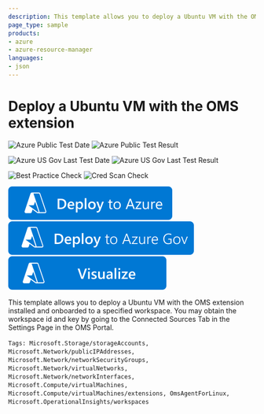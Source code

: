 ```yaml
---
description: This template allows you to deploy a Ubuntu VM with the OMS extension installed and onboarded to a specified workspace
page_type: sample
products:
- azure
- azure-resource-manager
languages:
- json
---
```

# Deploy a Ubuntu VM with the OMS extension

![Azure Public Test Date](https://azurequickstartsservice.blob.core.windows.net/badges/demos/oms-extension-ubuntu-vm/PublicLastTestDate.svg)
![Azure Public Test Result](https://azurequickstartsservice.blob.core.windows.net/badges/demos/oms-extension-ubuntu-vm/PublicDeployment.svg)

![Azure US Gov Last Test Date](https://azurequickstartsservice.blob.core.windows.net/badges/demos/oms-extension-ubuntu-vm/FairfaxLastTestDate.svg)
![Azure US Gov Last Test Result](https://azurequickstartsservice.blob.core.windows.net/badges/demos/oms-extension-ubuntu-vm/FairfaxDeployment.svg)

![Best Practice Check](https://azurequickstartsservice.blob.core.windows.net/badges/demos/oms-extension-ubuntu-vm/BestPracticeResult.svg)
![Cred Scan Check](https://azurequickstartsservice.blob.core.windows.net/badges/demos/oms-extension-ubuntu-vm/CredScanResult.svg)

[![Deploy To Azure](https://raw.githubusercontent.com/Azure/azure-quickstart-templates/master/1-CONTRIBUTION-GUIDE/images/deploytoazure.svg?sanitize=true)](https://portal.azure.com/#create/Microsoft.Template/uri/https%3A%2F%2Fraw.githubusercontent.com%2FAzure%2Fazure-quickstart-templates%2Fmaster%2Fdemos%2Foms-extension-ubuntu-vm%2Fazuredeploy.json)
[![Deploy To Azure US Gov](https://raw.githubusercontent.com/Azure/azure-quickstart-templates/master/1-CONTRIBUTION-GUIDE/images/deploytoazuregov.svg?sanitize=true)](https://portal.azure.us/#create/Microsoft.Template/uri/https%3A%2F%2Fraw.githubusercontent.com%2FAzure%2Fazure-quickstart-templates%2Fmaster%2Fdemos%2Foms-extension-ubuntu-vm%2Fazuredeploy.json)
[![Visualize](https://raw.githubusercontent.com/Azure/azure-quickstart-templates/master/1-CONTRIBUTION-GUIDE/images/visualizebutton.svg?sanitize=true)](http://armviz.io/#/?load=https%3A%2F%2Fraw.githubusercontent.com%2FAzure%2Fazure-quickstart-templates%2Fmaster%2Fdemos%2Foms-extension-ubuntu-vm%2Fazuredeploy.json)

This template allows you to deploy a Ubuntu VM with the OMS extension installed and onboarded to a specified workspace. You may obtain the workspace id and key by going to the Connected Sources Tab in the Settings Page in the OMS Portal.

`Tags: Microsoft.Storage/storageAccounts, Microsoft.Network/publicIPAddresses, Microsoft.Network/networkSecurityGroups, Microsoft.Network/virtualNetworks, Microsoft.Network/networkInterfaces, Microsoft.Compute/virtualMachines, Microsoft.Compute/virtualMachines/extensions, OmsAgentForLinux, Microsoft.OperationalInsights/workspaces`
